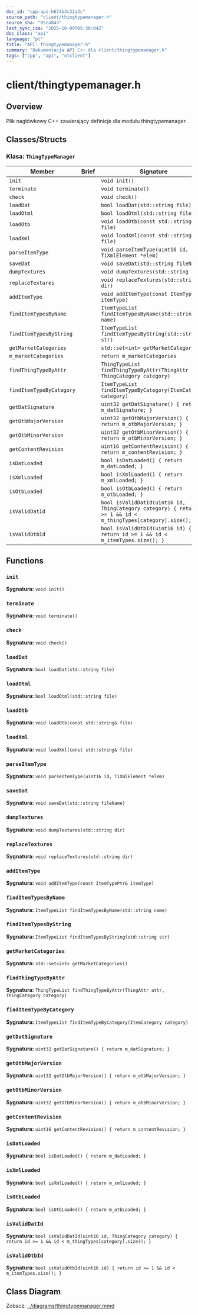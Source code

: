 ```yaml
---
doc_id: "cpp-api-b674b3c32a3c"
source_path: "client/thingtypemanager.h"
source_sha: "05ca843"
last_sync_iso: "2025-10-09T05:38:04Z"
doc_class: "api"
language: "pl"
title: "API: thingtypemanager.h"
summary: "Dokumentacja API C++ dla client/thingtypemanager.h"
tags: ["cpp", "api", "otclient"]
---
```


# client/thingtypemanager.h

## Overview

Plik nagłówkowy C++ zawierający definicje dla modułu thingtypemanager.

## Classes/Structs

### Klasa: `ThingTypeManager`

| Member | Brief | Signature |
|--------|-------|-----------|
| `init` |  | `void init()` |
| `terminate` |  | `void terminate()` |
| `check` |  | `void check()` |
| `loadDat` |  | `bool loadDat(std::string file)` |
| `loadOtml` |  | `bool loadOtml(std::string file)` |
| `loadOtb` |  | `void loadOtb(const std::string& file)` |
| `loadXml` |  | `void loadXml(const std::string& file)` |
| `parseItemType` |  | `void parseItemType(uint16 id, TiXmlElement *elem)` |
| `saveDat` |  | `void saveDat(std::string fileName)` |
| `dumpTextures` |  | `void dumpTextures(std::string dir)` |
| `replaceTextures` |  | `void replaceTextures(std::string dir)` |
| `addItemType` |  | `void addItemType(const ItemTypePtr& itemType)` |
| `findItemTypesByName` |  | `ItemTypeList findItemTypesByName(std::string name)` |
| `findItemTypesByString` |  | `ItemTypeList findItemTypesByString(std::string str)` |
| `getMarketCategories` |  | `std::set<int> getMarketCategories()` |
| `m_marketCategories` |  | `return m_marketCategories` |
| `findThingTypeByAttr` |  | `ThingTypeList findThingTypeByAttr(ThingAttr attr, ThingCategory category)` |
| `findItemTypeByCategory` |  | `ItemTypeList findItemTypeByCategory(ItemCategory category)` |
| `getDatSignature` |  | `uint32 getDatSignature() { return m_datSignature; }` |
| `getOtbMajorVersion` |  | `uint32 getOtbMajorVersion() { return m_otbMajorVersion; }` |
| `getOtbMinorVersion` |  | `uint32 getOtbMinorVersion() { return m_otbMinorVersion; }` |
| `getContentRevision` |  | `uint16 getContentRevision() { return m_contentRevision; }` |
| `isDatLoaded` |  | `bool isDatLoaded() { return m_datLoaded; }` |
| `isXmlLoaded` |  | `bool isXmlLoaded() { return m_xmlLoaded; }` |
| `isOtbLoaded` |  | `bool isOtbLoaded() { return m_otbLoaded; }` |
| `isValidDatId` |  | `bool isValidDatId(uint16 id, ThingCategory category) { return id >= 1 && id < m_thingTypes[category].size(); }` |
| `isValidOtbId` |  | `bool isValidOtbId(uint16 id) { return id >= 1 && id < m_itemTypes.size(); }` |

## Functions

### `init`

**Sygnatura:** `void init()`

### `terminate`

**Sygnatura:** `void terminate()`

### `check`

**Sygnatura:** `void check()`

### `loadDat`

**Sygnatura:** `bool loadDat(std::string file)`

### `loadOtml`

**Sygnatura:** `bool loadOtml(std::string file)`

### `loadOtb`

**Sygnatura:** `void loadOtb(const std::string& file)`

### `loadXml`

**Sygnatura:** `void loadXml(const std::string& file)`

### `parseItemType`

**Sygnatura:** `void parseItemType(uint16 id, TiXmlElement *elem)`

### `saveDat`

**Sygnatura:** `void saveDat(std::string fileName)`

### `dumpTextures`

**Sygnatura:** `void dumpTextures(std::string dir)`

### `replaceTextures`

**Sygnatura:** `void replaceTextures(std::string dir)`

### `addItemType`

**Sygnatura:** `void addItemType(const ItemTypePtr& itemType)`

### `findItemTypesByName`

**Sygnatura:** `ItemTypeList findItemTypesByName(std::string name)`

### `findItemTypesByString`

**Sygnatura:** `ItemTypeList findItemTypesByString(std::string str)`

### `getMarketCategories`

**Sygnatura:** `std::set<int> getMarketCategories()`

### `findThingTypeByAttr`

**Sygnatura:** `ThingTypeList findThingTypeByAttr(ThingAttr attr, ThingCategory category)`

### `findItemTypeByCategory`

**Sygnatura:** `ItemTypeList findItemTypeByCategory(ItemCategory category)`

### `getDatSignature`

**Sygnatura:** `uint32 getDatSignature() { return m_datSignature; }`

### `getOtbMajorVersion`

**Sygnatura:** `uint32 getOtbMajorVersion() { return m_otbMajorVersion; }`

### `getOtbMinorVersion`

**Sygnatura:** `uint32 getOtbMinorVersion() { return m_otbMinorVersion; }`

### `getContentRevision`

**Sygnatura:** `uint16 getContentRevision() { return m_contentRevision; }`

### `isDatLoaded`

**Sygnatura:** `bool isDatLoaded() { return m_datLoaded; }`

### `isXmlLoaded`

**Sygnatura:** `bool isXmlLoaded() { return m_xmlLoaded; }`

### `isOtbLoaded`

**Sygnatura:** `bool isOtbLoaded() { return m_otbLoaded; }`

### `isValidDatId`

**Sygnatura:** `bool isValidDatId(uint16 id, ThingCategory category) { return id >= 1 && id < m_thingTypes[category].size(); }`

### `isValidOtbId`

**Sygnatura:** `bool isValidOtbId(uint16 id) { return id >= 1 && id < m_itemTypes.size(); }`

## Class Diagram

Zobacz: [../diagrams/thingtypemanager.mmd](../diagrams/thingtypemanager.mmd)
